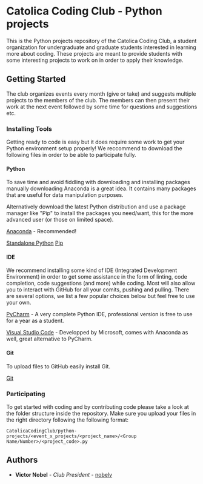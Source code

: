 # Catolica Coding Club - Python projects

This is the Python projects repository of the Catolica Coding Club, a student organization for undergraduate and graduate students interested in learning more about coding. These projects are meant to provide students with some interesting projects to work on in order to apply their knowledge.

## Getting Started

The club organizes events every month (give or take) and suggests multiple projects to the members of the club. 
The members can then present their work at the next event followed by some time for questions and suggestions etc.

### Installing Tools

Getting ready to code is easy but it does require some work to get your Python environment setup properly!
We reccommend to download the following files in order to be able to participate fully.

#### Python
To save time and avoid fiddling with downloading and installing packages manually downloading Anaconda is a great idea. 
It contains many packages that are useful for data manipulation purposes. 

Alternatively download the latest Python distribution and use a package manager like "Pip" to install the packages you need/want,
this for the more advanced user (or those on limited space).

[Anaconda](https://www.anaconda.com/download/) - Recommended!

[Standalone Python](https://www.python.org/downloads/)
[Pip](https://pypi.python.org/pypi/pip)


#### IDE
We recommend installing some kind of IDE (Integrated Development Environment) in order to get some assistance in the form of 
linting, code completion, code suggestions (and more) while coding. Most will also allow you to interact with GitHub for all your
comits, pushing and pulling. There are several options, we list a few popular choices below but feel free to use your own.


[PyCharm](https://www.jetbrains.com/pycharm/) - A very complete Python IDE, professional version is free to use for a year as a student.

[Visual Studio Code](https://code.visualstudio.com/) - Developped by Microsoft, comes with Anaconda as well, great alternative to PyCharm.


#### Git
To upload files to GitHub easily install Git.

[Git](https://git-scm.com/downloads)

### Participating

To get started with coding and by contributing code please take a look at the folder structure inside the repository.
Make sure you upload your files in the right directory following the following format:

```
CatolicaCodingClub/python-projects/<event_x_projects/<project_name>/<Group Name/Number>/<project_code>.py
```


## Authors

* **Victor Nobel** - *Club President* - [nobelv](https://github.com/nobelv)
